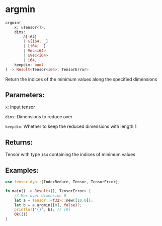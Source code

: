 # argmin
```rust
argmin(
    x: &Tensor<T>, 
    dims: 
        &[i64]
        | &[i64; _]
        | [i64; _] 
        | Vec<i64> 
        | &Vec<i64>
        | i64, 
    keepdim: bool
) -> Result<Tensor<i64>, TensorError>
```
Return the indices of the minimum values along the specified dimensions

## Parameters:
`x`: Input tensor

`dims`: Dimensions to reduce over

`keepdim`: Whether to keep the reduced dimensions with length 1

## Returns:
Tensor with type `i64` containing the indices of minimum values

## Examples:
```rust
use tensor_dyn::{IndexReduce, Tensor, TensorError};

fn main() -> Result<(), TensorError> {
    // Max over dimension 0
    let a = Tensor::<f32>::new([10.0]);
    let b = a.argmin([0], false)?;
    println!("{}", b); // [0]
    Ok(())
}
```